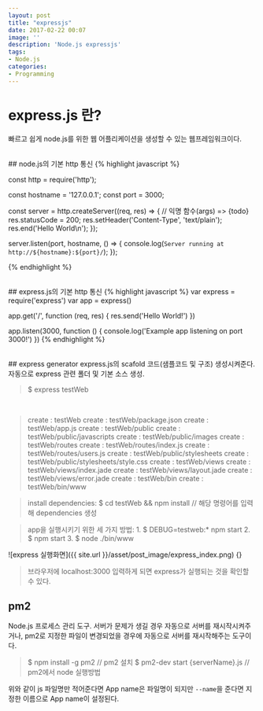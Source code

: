```yaml
---
layout: post
title: "expressjs"
date: 2017-02-22 00:07
image: ''
description: 'Node.js expressjs'
tags:
- Node.js
categories:
- Programming
---
```


# express.js 란?
빠르고 쉽게 node.js를 위한 웹 어플리케이션을 생성할 수 있는 웹프레임워크이다.

<br/>
## node.js의 기본 http 통신
{% highlight javascript %}

const http = require('http');

const hostname = '127.0.0.1';
const port = 3000;

const server = http.createServer((req, res) => {  // 익명 함수(args) => {todo}
  res.statusCode = 200;
  res.setHeader('Content-Type', 'text/plain');
  res.end('Hello World\n');
});

server.listen(port, hostname, () => {
  console.log(`Server running at http://${hostname}:${port}/`);
});

{% endhighlight %}

<br/>
## express.js의 기본 http 통신
{% highlight javascript %}
var express = require('express')
var app = express()

app.get('/', function (req, res) {
  res.send('Hello World!')
})

app.listen(3000, function () {
  console.log('Example app listening on port 3000!')
})
{% endhighlight %}

<br/>
## express generator
express.js의 scafold 코드(샘플코드 및 구조) 생성시켜준다.<br/>
자동으로 express 관련 폴더 및 기본 소스 생성.<br/>

> $ express testWeb

<br/>

>   create : testWeb
   create : testWeb/package.json
   create : testWeb/app.js
   create : testWeb/public
   create : testWeb/public/javascripts
   create : testWeb/public/images
   create : testWeb/routes
   create : testWeb/routes/index.js
   create : testWeb/routes/users.js
   create : testWeb/public/stylesheets
   create : testWeb/public/stylesheets/style.css
   create : testWeb/views
   create : testWeb/views/index.jade
   create : testWeb/views/layout.jade
   create : testWeb/views/error.jade
   create : testWeb/bin
   create : testWeb/bin/www

>   install dependencies:
     $ cd testWeb && npm install // 해당 명령어를 입력해 dependencies 생성

>   app을 실행시키기 위한 세 가지 방법:
     1. $ DEBUG=testweb:* npm start
     2. $ npm start
     3. $ node ./bin/www

![express 실행화면]({{ site.url }}/asset/post_image/express_index.png) {}
>    브라우저에 localhost:3000 입력하게 되면 express가 실행되는 것을 확인할 수 있다.



## pm2
Node.js 프로세스 관리 도구. 서버가 문제가 생길 경우 자동으로 서버를 재시작시켜주거나, pm2로 지정한 파일이 변경되었을 경우에 자동으로 서버를 재시작해주는 도구이다.

> $ npm install -g pm2 // pm2 설치
> $ pm2-dev start  {serverName}.js // pm2에서 node 실행방법

위와 같이 js 파일명만 적어준다면 App name은 파일명이 되지만 `--name`을 준다면 지정한 이름으로 App name이 설정된다.
